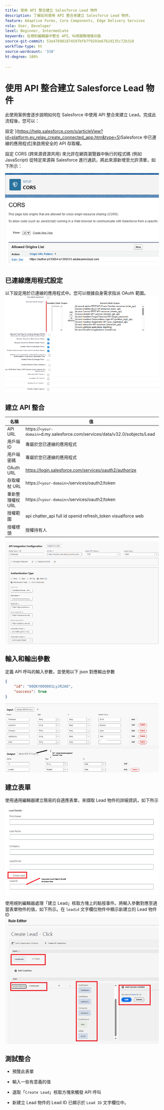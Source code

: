 ```yaml
---
title: 使用 API 整合建立 Salesforce Lead 物件
description: 了解如何使用 API 整合來建立 Salesforce Lead 物件。
feature: Adaptive Forms, Core Components, Edge Delivery Services
role: User, Developer
level: Beginner, Intermediate
keywords: 在規則編輯器中整合 API、叫用服務增強功能
source-git-commit: 53e476981874597bfb7f9293e67b2d135c72b318
workflow-type: ht
source-wordcount: '310'
ht-degree: 100%

---
```


# 使用 API 整合建立 Salesforce Lead 物件

此使用案例會逐步說明如何在 Salesforce 中使用 API 整合來建立 Lead。完成此流程後，您可以：

設定 ](https://help.salesforce.com/s/articleView?id=platform.ev_relay_create_connected_app.htm&type=5)Salesforce 中已連線的應用程式[來啟用安全的 API 存取權。

設定 CORS (跨來源資源共用) 來允許在網頁瀏覽器中執行的程式碼 (例如 JavaScript) 從特定來源與 Salesforce 進行通訊，將此來源新增至允許清單，如下所示：

![CORS](assets/salesforce-cors.png)

## 已連線應用程式設定

以下設定用於已連線的應用程式中。您可以根據自身需求指派 OAuth 範圍。
![connected-app-settings](assets/salesforce-connected-app-settings.png)

## 建立 API 整合

| 名稱 | 值 |
|--------------------------------|------------------|
| API URL | https://`<your-domain>`d.my.salesforce.com/services/data/v32.0/sobjects/Lead |
| 用戶端 ID | 專屬於您已連線的應用程式 |
| 用戶端密碼 | 專屬於您已連線的應用程式 |
| OAuth URL | https://login.salesforce.com/services/oauth2/authorize |
| 存取權杖 URL | https://`<your-domain>`/services/oauth2/token |
| 重新整理權杖 URL | https://`<your-domain>`/services/oauth2/token |
| 授權範圍 | api chatter_api full id openid refresh_token visualforce web |
| 授權標頭 | 授權持有人 |

![api-integration](assets/salesforce-api-integration-create-lead.png)

## 輸入和輸出參數

定義 API 呼叫的輸入參數，並使用以下 json 對應輸出參數

```json
{
    "id": "00QKY000001LyJR2A0",
    "success": true
}
```

![input-output](assets/create-lead-api-integration-input-output.png)

## 建立表單

使用通用編輯器建立簡易的自適應表單，來擷取 Lead 物件的詳細資訊，如下所示 
![lead-object-form](assets/create-lead.png)

使用規則編輯器處理「建立 Lead」核取方塊上的點按事件。將輸入參數對應至適當表單物件的值，如下所示。在 `leadid` 文字欄位物件中顯示新建立的 Lead 物件 ID
![rule-editor](assets/create-leade-rule-editor.png)

## 測試整合

- 預覽此表單

- 輸入一些有意義的值
- 選取「`Create Lead`」核取方塊來觸發 API 呼叫
- 新建立 Lead 物件的 Lead ID 已顯示於 `Lead ID` 文字欄位中。